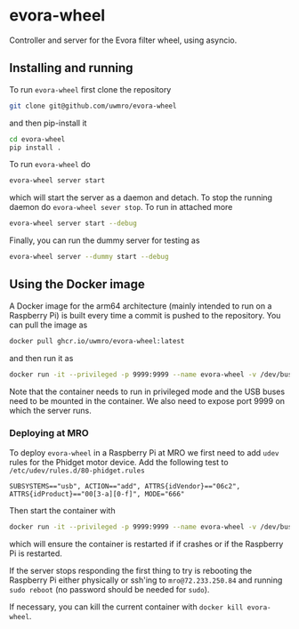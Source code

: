 # evora-wheel

Controller and server for the Evora filter wheel, using asyncio.

## Installing and running

To run `evora-wheel` first clone the repository

```bash
git clone git@github.com/uwmro/evora-wheel
```

and then pip-install it

```bash
cd evora-wheel
pip install .
```

To run `evora-wheel` do

```bash
evora-wheel server start
```

which will start the server as a daemon and detach. To stop the running daemon do `evora-wheel sever stop`. To run in attached more

```bash
evora-wheel server start --debug
```

Finally, you can run the dummy server for testing as

```bash
evora-wheel server --dummy start --debug
```

## Using the Docker image

A Docker image for the arm64 architecture (mainly intended to run on a Raspberry Pi) is built every time a commit is pushed to the repository. You can pull the image as

```bash
docker pull ghcr.io/uwmro/evora-wheel:latest
```

and then run it as

```bash
docker run -it --privileged -p 9999:9999 --name evora-wheel -v /dev/bus/usb:/dev/bus/usb  ghcr.io/uwmro/evora-wheel:latest
```

Note that the container needs to run in privileged mode and the USB buses need to be mounted in the container. We also need to expose port 9999 on which the server runs.

### Deploying at MRO

To deploy `evora-wheel` in a Raspberry Pi at MRO we first need to add `udev` rules for the Phidget motor device. Add the following test to `/etc/udev/rules.d/80-phidget.rules`

```plaintext
SUBSYSTEMS=="usb", ACTION=="add", ATTRS{idVendor}=="06c2", ATTRS{idProduct}=="00[3-a][0-f]", MODE="666"
```

Then start the container with

```bash
docker run -it --privileged -p 9999:9999 --name evora-wheel -v /dev/bus/usb:/dev/bus/usb --restart always -d ghcr.io/uwmro/evora-wheel:latest
```

which will ensure the container is restarted if if crashes or if the Raspberry Pi is restarted.

If the server stops responding the first thing to try is rebooting the Raspberry Pi either physically or ssh'ing to `mro@72.233.250.84` and running `sudo reboot` (no password should be needed for `sudo`).

If necessary, you can kill the current container with `docker kill evora-wheel`.
